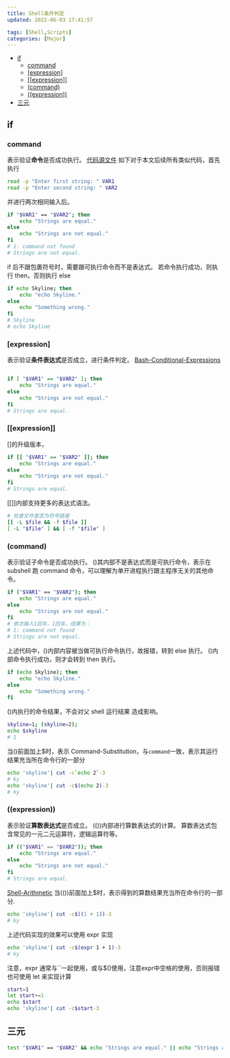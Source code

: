 ```yaml
---
title: Shell条件判定
updated: 2022-06-03	17:41:57

tags: [Shell,Scripts]
categories: [Major]
---
```

            
            

<!-- @import "[TOC]" {cmd="toc" depthFrom=1 depthTo=6 orderedList=false} -->

<!-- code_chunk_output -->

  - [if](#if)
    - [command](#command)
    - [[expression]](#expression)
    - [[[expression]]](#expression-1)
    - [(command)](#command-1)
    - [((expression))](#expression-2)
  - [三元](#三元)

<!-- /code_chunk_output -->

## if

### command

表示验证**命令**是否成功执行。
[代码源文件](https://github.com/skylinety/Blog/blob/main/Demos/Major/Shell/condition.sh)
如下对于本文后续所有类似代码，首先执行

```sh
read -p "Enter first string: " VAR1
read -p "Enter second string: " VAR2
```

并进行两次相同输入后。

```sh
if "$VAR1" == "$VAR2"; then
    echo "Strings are equal."
else
    echo "Strings are not equal."
fi
# 1: command not found
# Strings are not equal.
```

if 后不跟包裹符号时，需要跟可执行命令而不是表达式。
若命令执行成功，则执行 then，否则执行 else

```sh
if echo Skyline; then
    echo "echo Skyline."
else
    echo "Something wrong."
fi
# Skyline
# echo Skyline
```

### [expression]

表示验证**条件表达式**是否成立，进行条件判定。
[Bash-Conditional-Expressions](http://www.gnu.org/software/bash/manual/bash.html#Bash-Conditional-Expressions)

```sh

if [ "$VAR1" == "$VAR2" ]; then
    echo "Strings are equal."
else
    echo "Strings are not equal."
fi
# Strings are equal.
```

### [[expression]]

[]的升级版本，

```sh
if [[ "$VAR1" == "$VAR2" ]]; then
    echo "Strings are equal."
else
    echo "Strings are not equal."
fi
# Strings are equal.
```

[[]]内部支持更多的表达式语法。

```sh
# 检查文件是否为符号链接
[[ -L $file && -f $file ]]
[ -L "$file" ] && [ -f "$file" ]
```

### (command)
<!--more-->

表示验证子命令是否成功执行。
()其内部不是表达式而是可执行命令，表示在 subshell 跑 command 命令，可以理解为单开进程执行跟主程序无关的其他命令。

```sh
if ("$VAR1" == "$VAR2"); then
    echo "Strings are equal."
else
    echo "Strings are not equal."
fi
# 依次输入1回车，1回车，结果为：
# 1: command not found
# Strings are not equal.
```

上述代码中，()内部内容被当做可执行命令执行，故报错，转到 else 执行。
()内部命令执行成功，则才会转到 then 执行。

```sh
if (echo Skyline); then
    echo "echo Skyline."
else
    echo "Something wrong."
fi
```

()内执行的命令结果，不会对父 shell 运行结果 造成影响。

```sh
skyline=1; (skyline=2);
echo $skyline
# 1
```

当()前面加上$时，表示 Command-Substitution，与`command`一致，表示其运行结果充当所在命令行的一部分

```sh
echo 'skyline'| cut -c`echo 2`-3
# ky
echo 'skyline'| cut -c$(echo 2)-3
# ky
```

### ((expression))

表示验证**算数表达式**是否成立。
(())内部进行算数表达式的计算。
算数表达式包含常见的一元二元运算符，逻辑运算符等。

```sh
if (("$VAR1" == "$VAR2")); then
    echo "Strings are equal."
else
    echo "Strings are not equal."
fi
# Strings are equal.
```

[Shell-Arithmetic](http://www.gnu.org/software/bash/manual/bash.html#Shell-Arithmetic)
当(())前面加上$时，表示得到的算数结果充当所在命令行的一部分.

```sh
echo 'skyline'| cut -c$((1 + 1))-3
# ky
```

上述代码实现的效果可以使用 expr 实现

```sh
echo 'skyline'| cut -c$(expr 1 + 1)-3
# ky
```

注意，expr 通常与``一起使用，或与$()使用，注意expr中空格的使用，否则报错
也可使用 let 来实现计算

```sh
start=1
let start+=1
echo $start
echo 'skyline'| cut -c$start-3
```

## 三元

```sh
test "$VAR1" == "$VAR2" && echo "Strings are equal." || echo "Strings are not equal."
```
